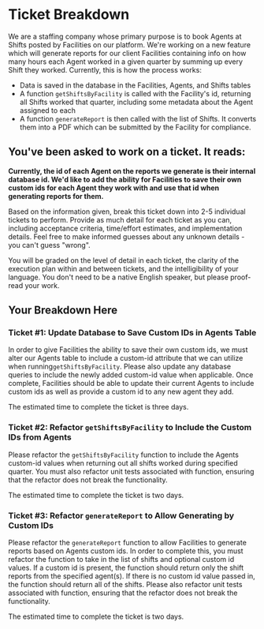 # Ticket Breakdown
We are a staffing company whose primary purpose is to book Agents at Shifts posted by Facilities on our platform. We're working on a new feature which will generate reports for our client Facilities containing info on how many hours each Agent worked in a given quarter by summing up every Shift they worked. Currently, this is how the process works:

- Data is saved in the database in the Facilities, Agents, and Shifts tables
- A function `getShiftsByFacility` is called with the Facility's id, returning all Shifts worked that quarter, including some metadata about the Agent assigned to each
- A function `generateReport` is then called with the list of Shifts. It converts them into a PDF which can be submitted by the Facility for compliance.

## You've been asked to work on a ticket. It reads:

**Currently, the id of each Agent on the reports we generate is their internal database id. We'd like to add the ability for Facilities to save their own custom ids for each Agent they work with and use that id when generating reports for them.**


Based on the information given, break this ticket down into 2-5 individual tickets to perform. Provide as much detail for each ticket as you can, including acceptance criteria, time/effort estimates, and implementation details. Feel free to make informed guesses about any unknown details - you can't guess "wrong".


You will be graded on the level of detail in each ticket, the clarity of the execution plan within and between tickets, and the intelligibility of your language. You don't need to be a native English speaker, but please proof-read your work.

## Your Breakdown Here

### Ticket #1: Update Database to Save Custom IDs in Agents Table

In order to give Facilities the ability to save their own custom ids, we must alter our Agents table to include a custom-id attribute that we can utilize when running`getShiftsByFacility`. Please also update any database queries to include the newly added custom-id value when applicable. Once complete, Facilities should be able to update their current Agents to include custom ids as well as provide a custom id to any new agent they add.

The estimated time to complete the ticket is three days.

### Ticket #2: Refactor `getShiftsByFacility` to Include the Custom IDs from Agents

Please refactor the `getShiftsByFacility` function to include the Agents custom-id values when returning out all shifts worked during specified quarter. You must also refactor unit tests associated with function, ensuring that the refactor does not break the functionality. 

The estimated time to complete the ticket is two days.

### Ticket #3: Refactor `generateReport` to Allow Generating by Custom IDs

Please refactor the `generateReport` function to allow Facilities to generate reports based on Agents custom ids. In order to complete this, you must refactor the function to take in the list of shifts and optional custom id values. If a custom id is present, the function should return only the shift reports from the specified agent(s). If there is no custom id value passed in, the function should return all of the shifts. Please also refactor unit tests associated with function, ensuring that the refactor does not break the functionality.

The estimated time to complete the ticket is two days.
